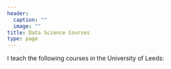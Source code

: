```yaml
---
header:
  caption: ""
  image: ""
title: Data Science Courses
type: page
---
```


I teach the following courses in the University of Leeds: